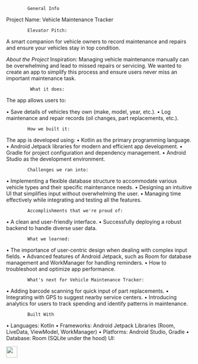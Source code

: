             General Info
Project Name: Vehicle Maintenance Tracker

            Elevator Pitch:
A smart companion for vehicle owners to record maintenance and repairs and ensure your vehicles stay in top condition.

*About the Project*
             Inspiration:
Managing vehicle maintenance manually can be overwhelming and lead to missed repairs or servicing. We wanted to create an app to simplify this process and ensure users never miss an important maintenance task.

             What it does:
The app allows users to:

•	Save details of vehicles they own (make, model, year, etc.).
•	Log maintenance and repair records (oil changes, part replacements, etc.).

            How we built it:
The app is developed using:
•	Kotlin as the primary programming language.
•	Android Jetpack libraries for modern and efficient app development.
•	Gradle for project configuration and dependency management.
•	Android Studio as the development environment.

            Challenges we ran into:
•	Implementing a flexible database structure to accommodate various vehicle types and their specific maintenance needs.
•	Designing an intuitive UI that simplifies input without overwhelming the user.
•	Managing time effectively while integrating and testing all the features.

            Accomplishments that we're proud of:
•	A clean and user-friendly interface.
•	Successfully deploying a robust backend to handle diverse user data.

            What we learned:
•	The importance of user-centric design when dealing with complex input fields.
•	Advanced features of Android Jetpack, such as Room for database management and WorkManager for handling reminders.
•	How to troubleshoot and optimize app performance.

            What's next for Vehicle Maintenance Tracker:
•	Adding barcode scanning for quick input of part replacements.
•	Integrating with GPS to suggest nearby service centers.
•	Introducing analytics for users to track spending and identify patterns in maintenance.

            Built With
•	Languages: Kotlin
•	Frameworks: Android Jetpack Libraries (Room, LiveData, ViewModel, WorkManager)
•	Platforms: Android Studio, Gradle
•	Database: Room (SQLite under the hood)
            UI:
           
<img src="https://github.com/user-attachments/assets/911c3c40-de38-4855-ad17-492a468a4296" width="30">


